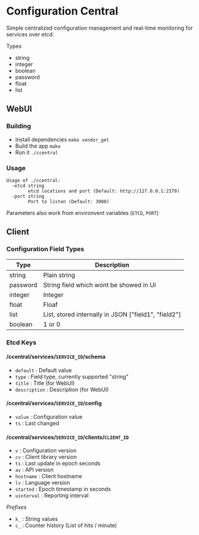 # Configuration Central

Simple centralized configuration management and real-time monitoring for services over etcd.

Types

- string
- integer
- boolean
- password
- float
- list

## WebUI
 
### Building

- Install dependencies `make vendor_get`
- Build the app `make`
- Run it `./ccentral`

### Usage

	Usage of ./ccentral:
	  -etcd string
			etcd locations and port (Default: http://127.0.0.1:2379)
	  -port string
			Port to listen (Default: 3000)

Parameters also work from environvent variables (`ETCD`, `PORT`)

## Client

### Configuration Field Types

| Type     | Description                                          |
| -------- | ---------------------------------------------------- |
| string   | Plain string                                         |
| password | String field which wont be showed in UI              |
| integer  | Integer                                              |
| float    | Floaf                                                |
| list     | List, stored internally in JSON ["field1", "field2"] |
| boolean  | 1 or 0                                               |

### Etcd Keys

#### /ccentral/services/`SERVICE_ID`/schema

- `default` : Default value
- `type` : Field type, currently supported "string"
- `title` : Title (for WebUI)
- `description` : Description (for WebUI)

#### /ccentral/services/`SERVICE_ID`/config

- `value` : Configuration value
- `ts` : Last changed

#### /ccentral/services/`SERVICE_ID`/clients/`CLIENT_ID`

- `v` : Configuration version
- `cv` : Client library version 
- `ts` : Last update in epoch seconds
- `av` : API version
- `hostname` : Client hostname
- `lv` : Language version
- `started` : Epoch timestamp in seconds
- `uinterval` : Reporting interval

_Prefixes_

- `k_` : String values
- `c_` : Counter history (List of hits / minute)